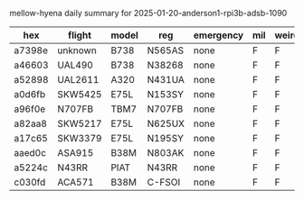 mellow-hyena daily summary for 2025-01-20-anderson1-rpi3b-adsb-1090

|hex|flight|model|reg|emergency|mil|weirdo|
|--|--|--|--|--|--|--|
|a7398e|unknown|B738|N565AS|none|F|F|
|a46603|UAL490|B738|N38268|none|F|F|
|a52898|UAL2611|A320|N431UA|none|F|F|
|a0d6fb|SKW5425|E75L|N153SY|none|F|F|
|a96f0e|N707FB|TBM7|N707FB|none|F|F|
|a82aa8|SKW5217|E75L|N625UX|none|F|F|
|a17c65|SKW3379|E75L|N195SY|none|F|F|
|aaed0c|ASA915|B38M|N803AK|none|F|F|
|a5224c|N43RR|PIAT|N43RR|none|F|F|
|c030fd|ACA571|B38M|C-FSOI|none|F|F|
